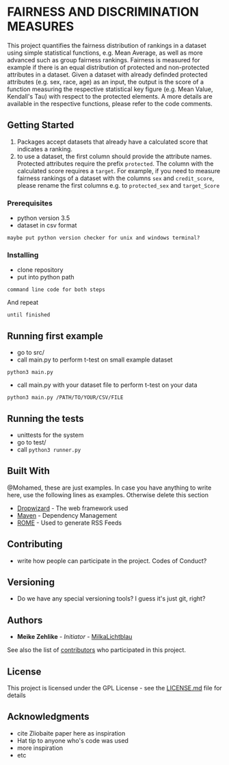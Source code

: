 # FAIRNESS AND DISCRIMINATION MEASURES

This project quantifies the fairness distribution of rankings in a dataset using simple statistical functions, e.g. Mean Average, as well as more advanced such as group fairness rankings. Fairness is measured for example if there is an equal distribution of protected and non-protected attributes in a dataset. Given a dataset with already definded protected attributes (e.g. sex, race, age) as an input, the output is the score of a function measuring the respective statistical key figure (e.g. Mean Value, Kendall's Tau) with respect to the protected elements. A more details are available in the respective functions, please refer to the code comments.


## Getting Started
1. Packages accept datasets that already have a calculated score that indicates a ranking.
2. to use a dataset, the first column should provide the attribute names. Protected attributes require the prefix ``protected``. The column with the calculated score requires a ``target``. For example, if you need to measure fairness rankings of a dataset with the columns ``sex`` and ``credit_score``, please rename the first columns e.g. to ``protected_sex`` and ``target_Score``

### Prerequisites

* python version 3.5
* dataset in csv format

```
maybe put python version checker for unix and windows terminal?
```

### Installing

* clone repository
* put into python path

```
command line code for both steps
```

And repeat

```
until finished
```

## Running first example
* go to src/
* call main.py to perform t-test on small example dataset 
```
python3 main.py 
```
* call main.py with your dataset file to perform t-test on your data
```
python3 main.py /PATH/TO/YOUR/CSV/FILE
```

## Running the tests

* unittests for the system
* go to test/
* call ```python3 runner.py```

## Built With

@Mohamed, these are just examples. In case you have anything to write here, use the following lines as examples. Otherwise delete this section

* [Dropwizard](http://www.dropwizard.io/1.0.2/docs/) - The web framework used
* [Maven](https://maven.apache.org/) - Dependency Management
* [ROME](https://rometools.github.io/rome/) - Used to generate RSS Feeds

## Contributing

* write how people can participate in the project. Codes of Conduct?

## Versioning

* Do we have any special versioning tools? I guess it's just git, right?

## Authors

* **Meike Zehlike** - *Initiator* - [MilkaLichtblau](https://github.com/MilkaLichtblau)

See also the list of [contributors](https://github.com/your/project/contributors) who participated in this project.

## License

This project is licensed under the GPL License - see the [LICENSE.md](LICENSE.md) file for details

## Acknowledgments

* cite Zliobaite paper here as inspiration
* Hat tip to anyone who's code was used
* more inspiration
* etc

